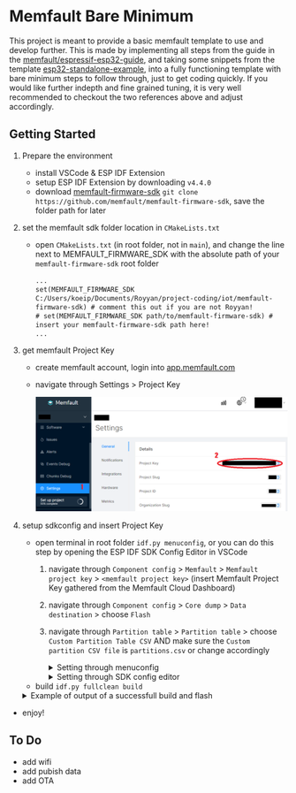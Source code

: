# Memfault Bare Minimum

This project is meant to provide a basic memfault template to use and develop further. This is made by implementing all steps from the guide in the [memfault/espressif-esp32-guide](https://docs.memfault.com/docs/mcu/espressif-esp32-guide/), and taking some snippets from the template [esp32-standalone-example](https://github.com/memfault/esp32-standalone-example), into a fully functioning template with bare minimum steps to follow through, just to get coding quickly. If you would like further indepth and fine grained tuning, it is very well recommended to checkout the two references above and adjust accordingly.

## Getting Started
1. Prepare the environment
    - install VSCode & ESP IDF Extension
    - setup ESP IDF Extension by downloading `v4.4.0`
    - download [memfault-firmware-sdk](https://github.com/memfault/memfault-firmware-sdk) `git clone https://github.com/memfault/memfault-firmware-sdk`, save the folder path for later

2. set the memfault sdk folder location in `CMakeLists.txt`
    - open `CMakeLists.txt` (in root folder, not in `main`), and change the line next to MEMFAULT_FIRMWARE_SDK with the absolute path of your `memfault-firmware-sdk` root folder 
        ```
        ...
        set(MEMFAULT_FIRMWARE_SDK C:/Users/koeip/Documents/Royyan/project-coding/iot/memfault-firmware-sdk) # comment this out if you are not Royyan!
        # set(MEMFAULT_FIRMWARE_SDK path/to/memfault-firmware-sdk) # insert your memfault-firmware-sdk path here!
        ...
        ```

3. get memfault Project Key
    - create memfault account, login into [app.memfault.com](https://app.memfault.com/)
    - navigate through Settings > Project Key
        
        ![](docs/get-project-key.png)

4. setup sdkconfig and insert Project Key
    - open terminal in root folder `idf.py menuconfig`, or you can do this step by opening the ESP IDF SDK Config Editor in VSCode
        1. navigate through `Component config` > `Memfault` > `Memfault project key` > `<memfault project key>` (insert Memfault Project Key gathered from the Memfault Cloud Dashboard)
        2. navigate through `Component config` > `Core dump` > `Data destination` > choose `Flash`
        3. navigate through `Partition table` > `Partition table` > choose `Custom Partition Table CSV` AND make sure the `Custom partition CSV file` is `partitions.csv` or change accordingly

            <details>
            <summary>Setting through menuconfig</summary>
            <br/>
            <img src="docs/insert-project-key-menuconfig.png" width="700">
            <br/>
            <img src="docs/change-coredump-flash-menuconfig.png" width="700">
            <br/>
            <img src="docs/change-partition-menuconfig.png" width="700">
            </details>

            <details>
            <summary>Setting through SDK config editor</summary>
            <br/>
            <img src="docs/insert-project-key-configeditor.png" width="700">
            <br/>
            <img src="docs/change-coredump-flash-configeditor.png" width="700">
            <br/>
            <img src="docs/change-partition-configeditor.png" width="700">
            </details>            
    - build `idf.py fullclean build`

    <details>
    <summary>Example of output of a successfull build and flash</summary>
    <pre>
    --- Using \\.\COM7 instead...
    --- idf_monitor on \\.\COM7 115200 ---
    --- Quit: Ctrl+] | Menu: Ctrl+T | Help: Ctrl+T followed by Ctrl+H ---
    ets Jun  8 2016 00:22:57

    rst:0x1 (POWERON_RESET),boot:0x13 (SPI_FAST_FLASH_BOOT)
    configsip: 0, SPIWP:0xee
    clk_drv:0x00,q_drv:0x00,d_drv:0x00,cs0_drv:0x00,hd_drv:0x00,wp_drv:0x00
    mode:DIO, clock div:2
    load:0x3fff0030,len:6680
    load:0x40078000,len:14848
    load:0x40080400,len:3792
    0x40080400: _init at ??:?

    entry 0x40080694
    I (27) boot: ESP-IDF v4.4.2-1-gce1fde4b3b-dirty 2nd stage bootloader
    I (27) boot: compile time 13:20:34
    I (27) boot: chip revision: 1
    I (31) boot_comm: chip revision: 1, min. bootloader chip revision: 0
    I (38) boot.esp32: SPI Speed      : 40MHz
    I (43) boot.esp32: SPI Mode       : DIO
    I (47) boot.esp32: SPI Flash Size : 4MB
    I (52) boot: Enabling RNG early entropy source...
    I (57) boot: Partition Table:
    I (61) boot: ## Label            Usage          Type ST Offset   Length
    I (68) boot:  0 nvs              WiFi data        01 02 00009000 00004000
    I (76) boot:  1 otadata          OTA data         01 00 0000d000 00002000
    I (83) boot:  2 phy_init         RF data          01 01 0000f000 00001000
    I (91) boot:  3 factory          factory app      00 00 00010000 00100000
    I (98) boot:  4 storage          Unknown data     01 81 00110000 00084000
    I (106) boot:  5 coredump         Unknown data     01 03 00194000 00057800
    I (113) boot:  6 ota_0            OTA app          00 10 001f0000 00100000
    I (121) boot:  7 ota_1            OTA app          00 11 002f0000 00100000
    I (128) boot: End of partition table
    I (133) boot: Defaulting to factory image
    I (137) boot_comm: chip revision: 1, min. application chip revision: 0
    I (144) esp_image: segment 0: paddr=00010020 vaddr=3f400020 size=17370h ( 95088) map
    I (187) esp_image: segment 1: paddr=00027398 vaddr=3ffb0000 size=02c9ch ( 11420) load
    I (192) esp_image: segment 2: paddr=0002a03c vaddr=40080000 size=05fdch ( 24540) load
    I (203) esp_image: segment 3: paddr=00030020 vaddr=400d0020 size=5602ch (352300) map
    I (331) esp_image: segment 4: paddr=00086054 vaddr=40085fdc size=068cch ( 26828) load
    I (342) esp_image: segment 5: paddr=0008c928 vaddr=50000000 size=00010h (    16) load
    I (349) boot: Loaded app from partition at offset 0x10000
    I (349) boot: Disabling RNG early entropy source...
    I (362) cpu_start: Pro cpu up.
    I (363) cpu_start: Starting app cpu, entry point is 0x4008112c
    0x4008112c: call_start_cpu1 at C:/Users/koeip/esp/esp-idf-v4.4/components/esp_system/port/cpu_start.c:160

    I (0) cpu_start: App cpu up.
    I (377) cpu_start: Pro cpu start user code
    I (377) cpu_start: cpu freq: 160000000
    I (377) cpu_start: Application information:
    I (381) cpu_start: Project name:     memfault-bare-minimum
    I (388) cpu_start: App version:      aa26105-dirty
    I (393) cpu_start: Compile time:     Jul 19 2023 13:19:30
    I (399) cpu_start: ELF file SHA256:  36e463adcea8fbbb...
    I (405) cpu_start: ESP-IDF:          v4.4.2-1-gce1fde4b3b-dirty
    I (412) heap_init: Initializing. RAM available for dynamic allocation:
    I (419) heap_init: At 3FFAE6E0 len 00001920 (6 KiB): DRAM
    I (425) heap_init: At 3FFB55F8 len 0002AA08 (170 KiB): DRAM
    I (431) heap_init: At 3FFE0440 len 00003AE0 (14 KiB): D/IRAM
    I (438) heap_init: At 3FFE4350 len 0001BCB0 (111 KiB): D/IRAM
    I (444) heap_init: At 4008C8A8 len 00013758 (77 KiB): IRAM
    I (451) spi_flash: detected chip: generic
    I (455) spi_flash: flash io: dio
    I (461) mflt: Coredumps will be saved to 'coredump' partition
    I (465) mflt: Using entry 0x3ffb74c8 pointing to address 0x00194000
    I (473) cpu_start: Starting scheduler on PRO CPU.
    I (0) cpu_start: Starting scheduler on APP CPU.
    I (485) mflt: Memfault Build ID: 012d7b166022df97c62d61b13e9b7e8a7babd195
    </pre>
    </details>  

- enjoy!

## To Do
- add wifi
- add pubish data
- add OTA